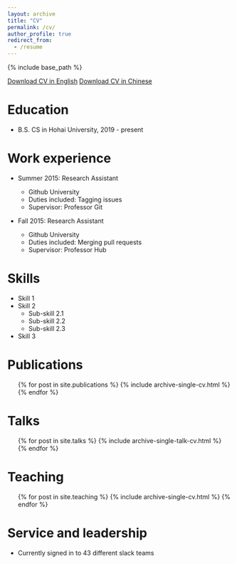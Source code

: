 ```yaml
---
layout: archive
title: "CV"
permalink: /cv/
author_profile: true
redirect_from:
  - /resume
---
```


{% include base_path %}

[Download CV in English](http://Yanling-Pan.github.io/files/CV_Yanling-Pan.pdf')
[Download CV in Chinese](http://Yanling-Pan.github.io/files/CV_Yanling-Pan.pdf)

Education
======
* B.S. CS in Hohai University, 2019 - present

Work experience
======
* Summer 2015: Research Assistant
  * Github University
  * Duties included: Tagging issues
  * Supervisor: Professor Git

* Fall 2015: Research Assistant
  * Github University
  * Duties included: Merging pull requests
  * Supervisor: Professor Hub
  
Skills
======
* Skill 1
* Skill 2
  * Sub-skill 2.1
  * Sub-skill 2.2
  * Sub-skill 2.3
* Skill 3

Publications
======
  <ul>{% for post in site.publications %}
    {% include archive-single-cv.html %}
  {% endfor %}</ul>
  
Talks
======
  <ul>{% for post in site.talks %}
    {% include archive-single-talk-cv.html %}
  {% endfor %}</ul>
  
Teaching
======
  <ul>{% for post in site.teaching %}
    {% include archive-single-cv.html %}
  {% endfor %}</ul>
  
Service and leadership
======
* Currently signed in to 43 different slack teams
